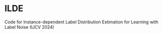 # ILDE
Code for Instance-dependent Label Distribution Estimation for Learning with Label Noise (IJCV 2024)
